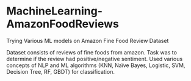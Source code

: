 # MachineLearning-AmazonFoodReviews
Trying Various ML models on Amazon Fine Food Review Dataset

Dataset consists of reviews of fine foods from amazon. Task was to determine if the review had positive/negative sentiment. Used various concepts of NLP and ML algorithms (KNN, Naïve Bayes, Logistic, SVM, Decision Tree, RF, GBDT) for classification.
